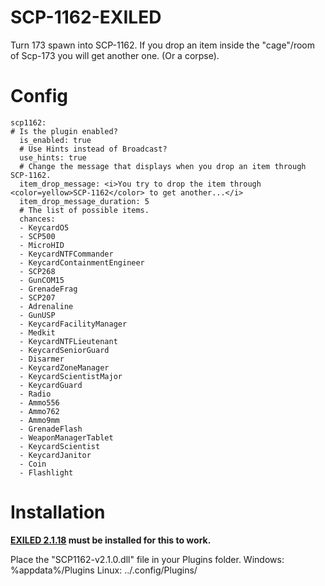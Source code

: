 # SCP-1162-EXILED

Turn 173 spawn into SCP-1162.
If you drop an item inside the "cage"/room of Scp-173 you will get another one. (Or a corpse).

# Config
```
scp1162:
# Is the plugin enabled?
  is_enabled: true
  # Use Hints instead of Broadcast?
  use_hints: true
  # Change the message that displays when you drop an item through SCP-1162.
  item_drop_message: <i>You try to drop the item through <color=yellow>SCP-1162</color> to get another...</i>
  item_drop_message_duration: 5
  # The list of possible items.
  chances:
  - KeycardO5
  - SCP500
  - MicroHID
  - KeycardNTFCommander
  - KeycardContainmentEngineer
  - SCP268
  - GunCOM15
  - GrenadeFrag
  - SCP207
  - Adrenaline
  - GunUSP
  - KeycardFacilityManager
  - Medkit
  - KeycardNTFLieutenant
  - KeycardSeniorGuard
  - Disarmer
  - KeycardZoneManager
  - KeycardScientistMajor
  - KeycardGuard
  - Radio
  - Ammo556
  - Ammo762
  - Ammo9mm
  - GrenadeFlash
  - WeaponManagerTablet
  - KeycardScientist
  - KeycardJanitor
  - Coin
  - Flashlight
```


# Installation

**[EXILED 2.1.18](https://github.com/galaxy119/EXILED) must be installed for this to work.**

Place the "SCP1162-v2.1.0.dll" file in your Plugins folder.
Windows: %appdata%/Plugins
Linux: ../.config/Plugins/
